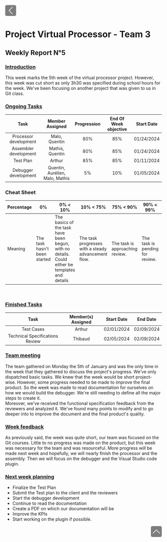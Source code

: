 <div> <a href="./"><img src="../img/back2.png" width="35px"></a>
</div>

# Project Virtual Processor - Team 3  

## Weekly Report N°5

### <u> Introduction </u>

This week marks the 5th week of the virtual processor project. However, this week was cut short as only 3h30 was specified during school hours for the week.
We've been focusing on another project that was given to us in Git class.

### <u> Ongoing Tasks</u>

| Task  | Member Assigned | Progression | End Of Week objective | Start Date |
| :---: | :-------------: | :---------: | :-------------------: | :--------: |
| Processor development   | Malo, Quentin    |    80%           | 85%  | 01/24/2024     |
| Assembler development   | Mathis, Quentin  |    80%           | 85%  | 01/24/2024    |
| Test Plan               | Arthur           |    85%           | 85%     |  01/11/2024 |
| Debugger development    | Quentin, Aurélien, Malo, Mathis     | 5%    |   10% | 01/05/2024  |

### Cheat Sheet

| Percentage | 0%                           | 0% < 10%                                                                                         | 10% < 75%                                           | 75% < 90%                       | 90% < 99%                       | 100%                           |
| ---------- | ---------------------------- | ------------------------------------------------------------------------------------------------ | --------------------------------------------------- | ------------------------------- | ------------------------------- | ------------------------------ |
| Meaning    | The task hasn't been started | The basics of the task have been begun, with no details. Could either be templates and details | The task progresses with a steady advancement flow. | The task is approaching review. | The task is pending for review. | The task is done and included. |

<br>

### <u>Finished Tasks</u>

| Task  | Member(s) Assigned | Start Date | End Date |
| :---: | :----------------: | :--------: | :------: |
| Test Cases | Arthur        | 02/01/2024 |  02/09/2024|
| Technical Specifications Review | Thibaud | 02/05/2024 | 02/09/2024 |

### <u>Team meeting</u>

The team gathered on Monday the 5th of January and was the only time in the week that they gathered to discuss the project's progress. We've only dispatched basic tasks. We knew that the week would be short project-wise. However, some progress needed to be made to improve the final product. So the week was made to read documentation for ourselves on how we would build the debugger. We're still needing to define all the major steps to create it. \
Moreover, we've received the functional specification feedback from the reviewers and analyzed it. We've found many points to modify and to go deeper into to improve the document and the final product's quality.

### <u>Week feedback</u>

As previously said, the week was quite short, our team was focused on the Git courses. Little to no progress was made on the product, but this week was necessary for the team and was resourceful. More progress will be made next week and hopefully, we will nearly finish the processor and the assembly. Then we will focus on the debugger and the Visual Studio code plugin.

### <u>Next week planning </u>

- Finalize the Test Plan
- Submit the Test plan to the client and the reviewers
- Start the debugger development
- Continue to read the documentation
- Create a PDF on which our documentation will be
- Improve the KPIs
- Start working on the plugin if possible.

<div align="right"><a href="#project-virtual-processor---team-3"><img src="../img/back.png" width="35px"></a></div>
